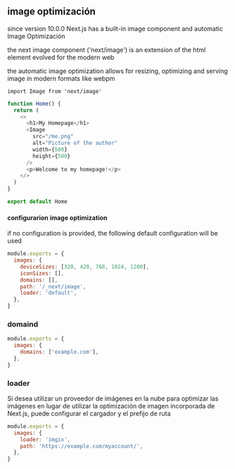 ## image optimización

since version 10.0.0 Next.js has a built-in image  component
and automatic Image Optimización

the next image component ('next/image') is an extension
of the html <img>  element evolved for the modern web 

the automatic image optimization allows for resizing,
optimizing and serving image in modern formats like webpm

`import Image from 'next/image'`

```js
function Home() {
  return (
    <>
      <h1>My Homepage</h1>
      <Image
        src="/me.png"
        alt="Picture of the author"
        width={500}
        height={500}
      />
      <p>Welcome to my homepage!</p>
    </>
  )
}

export default Home

```

#### configurarion image optimization
if no configuration is provided, the following default 
configuration will be used

```js
module.exports = {
  images: {
    deviceSizes: [320, 420, 768, 1024, 1200],
    iconSizes: [],
    domains: [],
    path: '/_next/image',
    loader: 'default',
  },
}
```

### domaind 

```js
module.exports = {
  images: {
    domains: ['example.com'],
  },
}
```


### loader 
Si desea utilizar un proveedor de imágenes en la nube para optimizar las imágenes en lugar de utilizar la optimización de imagen incorporada de Next.js, puede configurar el cargador y el prefijo de ruta

```js
module.exports = {
  images: {
    loader: 'imgix',
    path: 'https://example.com/myaccount/',
  },
}

```